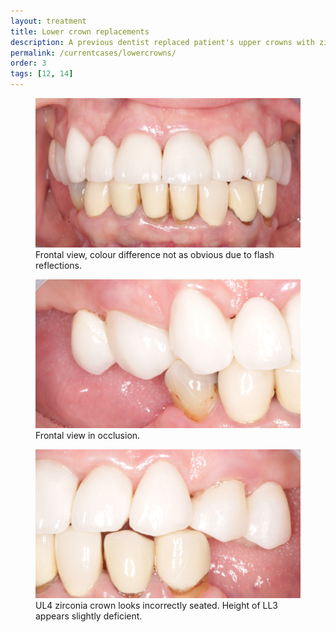 ```yaml
---
layout: treatment
title: Lower crown replacements
description: A previous dentist replaced patient's upper crowns with zirconia crowns. Patient would like lowers being replaced too.
permalink: /currentcases/lowercrowns/
order: 3
tags: [12, 14]
---
```


<div class="row">
  <div class="col-md-6">
    <figure class="figure">
      <img src="/images/as/1.jpg" class="figure-img img-fluid rounded" alt="...">
      <figcaption class="figure-caption text-center">Frontal view, colour difference not as obvious due to flash reflections.</figcaption>
    </figure>

  </div>

  <div class="col-md-6">
    <figure class="figure">
      <img src="/images/as/2.jpg" class="figure-img img-fluid rounded" alt="...">
      <figcaption class="figure-caption text-center">Frontal view in occlusion.</figcaption>
    </figure>

  </div>

</div>

<div class="row">
  <div class="col-md-6">
    <figure class="figure">
      <img src="/images/as/3.jpg" class="figure-img img-fluid rounded" alt="...">
      <figcaption class="figure-caption text-center">UL4 zirconia crown looks incorrectly seated. Height of LL3 appears slightly deficient.</figcaption>
    </figure>

  </div>
